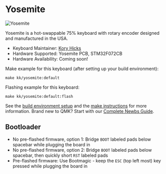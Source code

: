 # Yosemite

![Yosemite](https://i.imgur.com/5xmcZ3b.jpeg)

Yosemite is a hot-swappable 75% keyboard with rotary encoder designed and manufactured in the USA.

* Keyboard Maintainer: [Kory Hicks](https://github.com/apricity-spam)
* Hardware Supported: Yosemite PCB, STM32F072CB
* Hardware Availability: Coming soon!

Make example for this keyboard (after setting up your build environment):

    make kk/yosemite:default

Flashing example for this keyboard:

    make kk/yosemite:default:flash

See the [build environment setup](https://docs.qmk.fm/#/getting_started_build_tools) and the [make instructions](https://docs.qmk.fm/#/getting_started_make_guide) for more information. Brand new to QMK? Start with our [Complete Newbs Guide](https://docs.qmk.fm/#/newbs).

## Bootloader

* No pre-flashed firmware, option 1: Bridge `BOOT` labeled pads below spacebar while plugging the board in
* No pre-flashed firmware, option 2: Bridge `BOOT` labeled pads below spacebar, then quickly short `RST` labeled pads
* Pre-flashed firmware: Use Bootmagic - keep the `ESC` (top left most) key pressed while plugging the board in